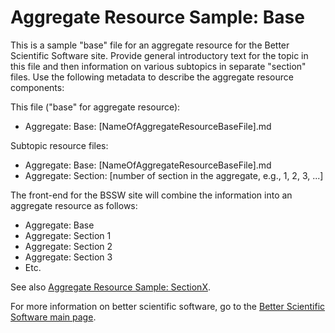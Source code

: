 
# Aggregate Resource Sample: Base

This is a sample "base" file for an aggregate resource for the Better Scientific Software site.  Provide general introductory text for the topic in this file and then information on various subtopics in separate "section" files. Use the following metadata to describe the aggregate resource components:

This file ("base" for aggregate resource):  
- Aggregate: Base: [NameOfAggregateResourceBaseFile].md

Subtopic resource files:
- Aggregate: Base: [NameOfAggregateResourceBaseFile].md
- Aggregate: Section: [number of section in the aggregate, e.g., 1, 2, 3, ...]

The front-end for the BSSW site will combine the information into an aggregate resource as follows:
 - Aggregate: Base
 - Aggregate: Section 1
 - Aggregate: Section 2
 - Aggregate: Section 3
 - Etc.
 
See also [Aggregate Resource Sample: SectionX](AggregateResourceSample.SectionX.md).

For more information on better scientific software, go to the [Better Scientific Software main page](http://betterscientificsoftware.info).

<!--- 
Categories: category goes here
Topics: topic goes here
Tags: optional tags go here
Level: level goes here 
Prerequisites: prerequisites go here
Aggregate: Base: AggregateResourceSample.Base.md
--->
